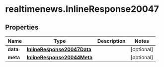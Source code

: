 # realtimenews.InlineResponse20047

## Properties

Name | Type | Description | Notes
------------ | ------------- | ------------- | -------------
**data** | [**InlineResponse20047Data**](InlineResponse20047Data.md) |  | [optional] 
**meta** | [**InlineResponse20044Meta**](InlineResponse20044Meta.md) |  | [optional] 


